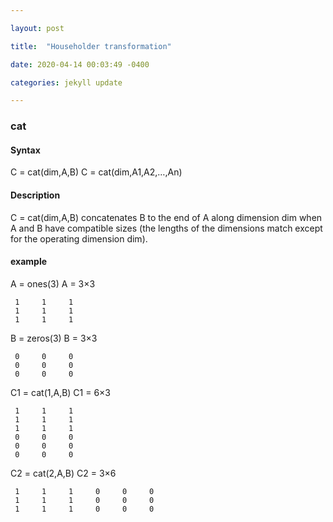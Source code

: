 ```yaml
---

layout: post

title:  "Householder transformation"

date: 2020-04-14 00:03:49 -0400

categories: jekyll update

---
```


### cat
#### Syntax
C = cat(dim,A,B)
C = cat(dim,A1,A2,…,An)

#### Description
C = cat(dim,A,B) concatenates B to the end of A along dimension dim when A and B have compatible sizes (the lengths of the dimensions match except for the operating dimension dim).

#### example

A = ones(3)
A = 3×3

     1     1     1
     1     1     1
     1     1     1

B = zeros(3)
B = 3×3

     0     0     0
     0     0     0
     0     0     0

C1 = cat(1,A,B)
C1 = 6×3

     1     1     1
     1     1     1
     1     1     1
     0     0     0
     0     0     0
     0     0     0

C2 = cat(2,A,B)
C2 = 3×6

     1     1     1     0     0     0
     1     1     1     0     0     0
     1     1     1     0     0     0
